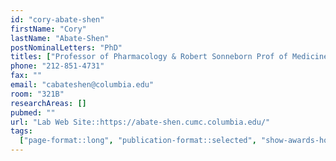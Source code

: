 ```yaml
---
id: "cory-abate-shen"
firstName: "Cory"
lastName: "Abate-Shen"
postNominalLetters: "PhD"
titles: ["Professor of Pharmacology & Robert Sonneborn Prof of Medicine"]
phone: "212-851-4731"
fax: ""
email: "cabateshen@columbia.edu"
room: "321B"
researchAreas: []
pubmed: ""
url: "Lab Web Site::https://abate-shen.cumc.columbia.edu/"
tags:
  ["page-format::long", "publication-format::selected", "show-awards-honors"]
---
```


